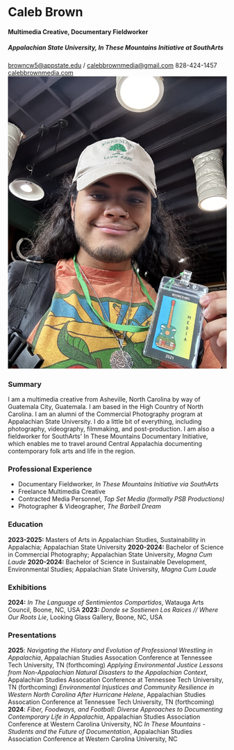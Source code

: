 # Caleb Brown
####  Multimedia Creative, Documentary Fieldworker
##### Appalachian State University, In These Mountains Initiative at SouthArts
browncw5@appstate.edu / calebbrownmedia@gmail.com
828-424-1457
<a href="https://www.calebbrownmedia.com/" target="_blank">calebbrownmedia.com</a>
<img src = "IMG_9901.jpg">

### Summary
I am a multimedia creative from Asheville, North Carolina by way of Guatemala City, Guatemala. I am based in the High Country of North Carolina. 
I am an alumni of the Commercial Photography program at Appalachian State University. I do a little bit of everything, including photography, videography, filmmaking, and post-production.
I am also a fieldworker for SouthArts' In These Mountains Documentary Initiative, which enables me to travel around Central Appalachia documenting contemporary folk arts and life in the region.

### Professional Experience
* Documentary Fieldworker, *In These Mountains Initiative via SouthArts*
* Freelance Multimedia Creative
* Contracted Media Personnel, *Top Set Media (formally PSB Productions)*
* Photographer & Videographer, *The Barbell Dream*

### Education
**2023-2025:** Masters of Arts in Appalachian Studies, Sustainability in Appalachia; Appalachian State University 
**2020-2024:** Bachelor of Science in Commercial Photography; Appalachian State University, *Magna Cum Laude*
**2020-2024:** Bachelor of Science in Sustainable Development, Environmental Studies; Appalachian State University, *Magna Cum Laude*

### Exhibitions
**2024:** *In The Language of Sentimientos Compartidos*, Watauga Arts Council, Boone, NC, USA
**2023:** *Donde se Sostienen Los Raices // Where Our Roots Lie*, Looking Glass Gallery, Boone, NC, USA

### Presentations
**2025**: *Navigating the History and Evolution of Professional Wrestling in Appalachia*, Appalachian Studies Assocation Conference at Tennessee Tech University, TN (forthcoming)
          *Applying Environmental Justice Lessons from Non-Appalachian Natural Disasters to the Appalachian Context*, Appalachian Studies Assocation Conference at Tennessee Tech University, TN (forthcoming)
          *Environmental Injustices and Community Resilience in Western North Carolina After Hurricane Helene*, Appalachian Studies Assocation Conference at Tennessee Tech University, TN (forthcoming)
**2024**: *Fiber, Foodways, and Football: Diverse Approaches to Documenting Contemporary Life in Appalachia*, Appalachian Studies Association Conference at Western Carolina University, NC
          *In These Mountains - Students and the Future of Documentation*, Appalachian Studies Association Conference at Western Carolina University, NC


